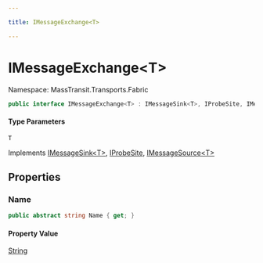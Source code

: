 ```yaml
---

title: IMessageExchange<T>

---
```


# IMessageExchange\<T\>

Namespace: MassTransit.Transports.Fabric

```csharp
public interface IMessageExchange<T> : IMessageSink<T>, IProbeSite, IMessageSource<T>
```

#### Type Parameters

`T`<br/>

Implements [IMessageSink\<T\>](../masstransit-transports-fabric/imessagesink-1), [IProbeSite](../../masstransit-abstractions/masstransit/iprobesite), [IMessageSource\<T\>](../masstransit-transports-fabric/imessagesource-1)

## Properties

### **Name**

```csharp
public abstract string Name { get; }
```

#### Property Value

[String](https://learn.microsoft.com/en-us/dotnet/api/system.string)<br/>
